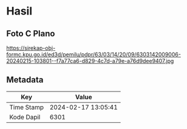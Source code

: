 # Hasil

## Foto C Plano

https://sirekap-obj-formc.kpu.go.id/ed3d/pemilu/pdpr/63/03/14/20/09/6303142009006-20240215-103801--f7a77ca6-d829-4c7d-a79e-a76d9dee9407.jpg


## Metadata

| Key        | Value               |
| ---------- | ------------------- |
| Time Stamp | 2024-02-17 13:05:41 |
| Kode Dapil | 6301                |



